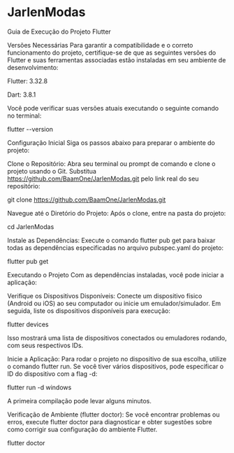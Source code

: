 # JarlenModas

Guia de Execução do Projeto Flutter

Versões Necessárias
Para garantir a compatibilidade e o correto funcionamento do projeto, certifique-se de que as seguintes versões do Flutter e suas ferramentas associadas estão instaladas em seu ambiente de desenvolvimento:

Flutter: 3.32.8

Dart: 3.8.1

Você pode verificar suas versões atuais executando o seguinte comando no terminal:

flutter --version

Configuração Inicial
Siga os passos abaixo para preparar o ambiente do projeto:

Clone o Repositório:
Abra seu terminal ou prompt de comando e clone o projeto usando o Git. Substitua https://github.com/BaamOne/JarlenModas.git pelo link real do seu repositório:

git clone https://github.com/BaamOne/JarlenModas.git

Navegue até o Diretório do Projeto:
Após o clone, entre na pasta do projeto:

cd JarlenModas

Instale as Dependências:
Execute o comando flutter pub get para baixar todas as dependências especificadas no arquivo pubspec.yaml do projeto:

flutter pub get

Executando o Projeto
Com as dependências instaladas, você pode iniciar a aplicação:

Verifique os Dispositivos Disponíveis:
Conecte um dispositivo físico (Android ou iOS) ao seu computador ou inicie um emulador/simulador. Em seguida, liste os dispositivos disponíveis para execução:

flutter devices

Isso mostrará uma lista de dispositivos conectados ou emuladores rodando, com seus respectivos IDs.

Inicie a Aplicação:
Para rodar o projeto no dispositivo de sua escolha, utilize o comando flutter run. Se você tiver vários dispositivos, pode especificar o ID do dispositivo com a flag -d:

flutter run -d windows

A primeira compilação pode levar alguns minutos.

Verificação de Ambiente (flutter doctor): Se você encontrar problemas ou erros, execute flutter doctor para diagnosticar e obter sugestões sobre como corrigir sua configuração do ambiente Flutter.

flutter doctor
